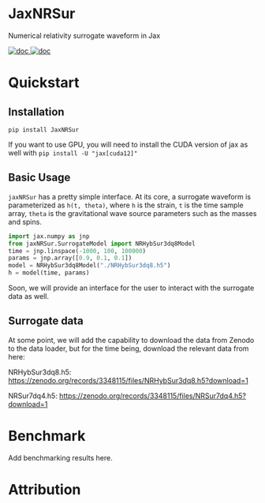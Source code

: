 # JaxNRSur
Numerical relativity surrogate waveform in Jax

<a href="https://jaxnrsur.readthedocs.io/en/latest/">
<img src="https://badgen.net/badge/Read/the doc/blue" alt="doc"/>
</a>
<a href="https://github.com/kazewong/JaxNRSur/blob/main/LICENSE">
<img src="https://badgen.net/badge/License/MIT/blue" alt="doc"/>
</a>

# Quickstart

## Installation
`pip install JaxNRSur`

If you want to use GPU, you will need to install the CUDA version of jax as well with
`pip install -U "jax[cuda12]"`

## Basic Usage
`jaxNRSur` has a pretty simple interface. At its core, a surrogate waveform is parameterized as `h(t, theta)`, where `h` is the strain, `t` is the time sample array, `theta` is the gravitational wave source parameters such as the masses and spins.


```python
import jax.numpy as jnp
from jaxNRSur.SurrogateModel import NRHybSur3dq8Model
time = jnp.linspace(-1000, 100, 100000)
params = jnp.array([0.9, 0.1, 0.1])
model = NRHybSur3dq8Model("./NRHybSur3dq8.h5")
h = model(time, params)
```

Soon, we will provide an interface for the user to interact with the surrogate data as well.

## Surrogate data
At some point, we will add the capability to download the data from Zenodo to the data loader, but for the time being, download the relevant data from here:

NRHybSur3dq8.h5:
https://zenodo.org/records/3348115/files/NRHybSur3dq8.h5?download=1

NRSur7dq4.h5:
https://zenodo.org/records/3348115/files/NRSur7dq4.h5?download=1

# Benchmark

Add benchmarking results here.

# Attribution

